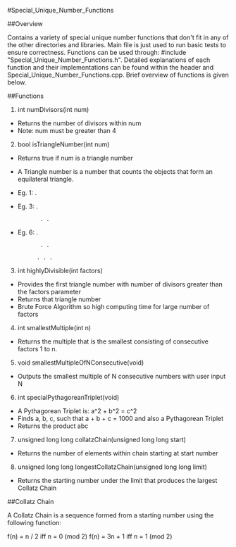#Special_Unique_Number_Functions

##Overview

Contains a variety of special unique number functions that don't fit in any of the other directories and libraries.
Main file is just used to run basic tests to ensure correctness. Functions can be used through: #include "Special_Unique_Number_Functions.h".
Detailed explanations of each function and their implementations can be found within the header and Special_Unique_Number_Functions.cpp.
Brief overview of functions is given below.

##Functions

1. int numDivisors(int num)
  * Returns the number of divisors within num
  * Note: num must be greater than 4
2. bool isTriangleNumber(int num)
  * Returns true if num is a triangle number
  * A Triangle number is a number that counts the objects that form an equilateral triangle.
  * Eg. 1:		.

  * Eg. 3:		.

  			   . .

  * Eg. 6:		.

  			   . .
  			   
  			  . . .
3. int highlyDivisible(int factors)
  * Provides the first triangle number with number of divisors greater than the factors parameter
  * Returns that triangle number
  * Brute Force Algorithm so high computing time for large number of factors
4. int smallestMultiple(int n)
  * Returns the multiple that is the smallest consisting of consecutive factors 1 to n.
5. void smallestMultipleOfNConsecutive(void)
  * Outputs the smallest multiple of N consecutive numbers with user input N
6. int specialPythagoreanTriplet(void)
  * A Pythagorean Triplet is: a^2 + b^2 = c^2
  * Finds a, b, c, such that a + b + c = 1000 and also a Pythagorean Triplet
  * Returns the product abc
7. unsigned long long collatzChain(unsigned long long start)
  * Returns the number of elements within chain starting at start number
8. unsigned long long longestCollatzChain(unsigned long long limit)
  * Returns the starting number under the limit that produces the largest Collatz Chain

##Collatz Chain

A Collatz Chain is a sequence formed from a starting number using the following function:

f(n) = n / 2 iff n = 0 (mod 2)
f(n) = 3n + 1 iff n = 1 (mod 2)
